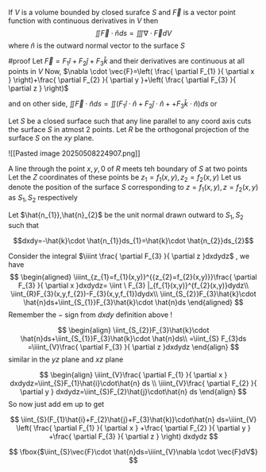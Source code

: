 
If $V$ is a volume bounded by closed surafce $S$ and $\vec{F}$ is a vector point function with continuous derivatives in $V$ then $$\iint\vec{F}\cdot \hat{n}ds=\iiint \nabla \cdot \vec{F}dV$$ where $\hat{n}$ is the outward normal vector  to the surface $S$

#proof 
Let $\vec{F}=F_{1}\hat{i}+F_{2}\hat{j}+F_{3}\hat{k}$  and their derivatives are continuous at all points in $V$ Now, 
$\nabla \cdot \vec{F}=\left( \frac{ \partial F_{1} }{ \partial x } \right)+\frac{ \partial F_{2} }{ \partial y }+\left( \frac{ \partial F_{3} }{ \partial z } \right)$ 

and on other side, 
$\iint \vec{F}\cdot \hat{n}ds=\iint(F_{1}\hat{i}\cdot \hat{n}+F_{2}\hat{j}\cdot \hat{n}++F_{3}\hat{k}\cdot \hat{n})ds$ or

Let $S$ be a closed surface such that any line parallel to any coord axis cuts the surface $S$ in atmost $2$ points. Let $R$ be the orthogonal projection of the surface $S$ on the $xy$ plane. 


![[Pasted image 20250508224907.png]]

A line through the point $x,y,0$ of $R$ meets teh boundary of $S$ at two points Let the $Z$ coordinates of these points be $z_{1}=f_{1}(x,y),z_{2}=f_{2}(x,y)$  Let us denote the position of the surface $S$ corresponding to $z=f_{1}(x,y),z=f_{2}(x,y)$ as $S_{1},S_{2}$ respectively

Let $\hat{n_{1}},\hat{n}_{2}$ be the unit normal drawn outward to $S_{1},S_{2}$ such that

$$dxdy=-\hat{k}\cdot \hat{n_{1}}ds_{1}=\hat{k}\cdot \hat{n_{2}}ds_{2}$$

Consider the integral $\iiint \frac{ \partial F_{3} }{ \partial z }dxdydz$ , we have $$
\begin{aligned}
\iiint_{z_{1}=f_{1}(x,y)}^{{z_{2}=f_{2}(x,y)}}\frac{ \partial F_{3} }{ \partial x }dxdydz= \iint  \ F_{3} |_{f_{1}(x,y)}^{f_{2}(x,y)}dydz\\
\iint_{R}F_{3}(x,y,f_{2})-F_{3}(x,y,f_{1})dydx\\
\iint_{S_{2}}F_{3}\hat{k}\cdot \hat{n}ds+\iint_{S_{1}}F_{3}\hat{k}\cdot \hat{n}ds
\end{aligned}
$$
Remember the $-$ sign from $dxdy$ definition above !

$$
\begin{align}
\iint_{S_{2}}F_{3}\hat{k}\cdot \hat{n}ds+\iint_{S_{1}}F_{3}\hat{k}\cdot \hat{n}ds\\
=\iint_{S} F_{3}ds =\iiint_{V}\frac{ \partial F_{3} }{ \partial z }dxdydz 
\end{align}
$$
similar in the $yz$ plane and $xz$ plane

$$
\begin{align}
\iiint_{V}\frac{ \partial F_{1} }{ \partial x } dxdydz=\iint_{S}F_{1}\hat{i}\cdot\hat{n} ds \\
\iiint_{V}\frac{ \partial F_{2} }{ \partial y } dxdydz=\iint_{S}F_{2}\hat{j}\cdot\hat{n} ds
\end{align}
$$
So now just add em up to get

$$
\iint_{S}(F_{1}\hat{i}+F_{2}\hat{j}+F_{3}\hat{k)}\cdot\hat{n} ds=\iiint_{V} \left( \frac{ \partial F_{1} }{ \partial x } +\frac{ \partial F_{2} }{ \partial y } +\frac{ \partial F_{3} }{ \partial z } \right) dxdydz
$$

$$
\fbox{$\iint_{S}\vec{F}\cdot \hat{n}ds=\iiint_{V}\nabla \cdot \vec{F}dV$}
$$

